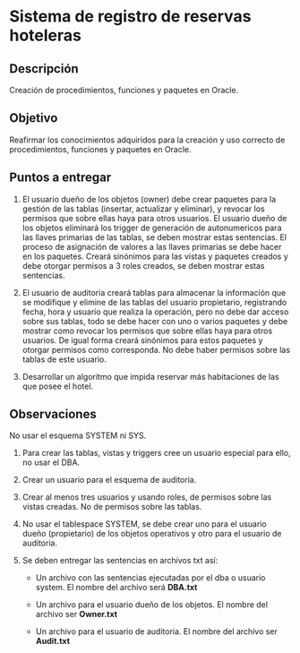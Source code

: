 # Sistema de registro de reservas hoteleras

## Descripción

Creación de procedimientos, funciones y paquetes en Oracle.

## Objetivo

Reafirmar los conocimientos adquiridos para la creación y uso correcto de procedimientos, funciones y paquetes en Oracle. 

## Puntos a entregar

1. El usuario dueño de los objetos (owner) debe crear paquetes para la gestión de las tablas (insertar, actualizar y eliminar), y revocar los permisos que sobre ellas haya para otros usuarios. 
El usuario dueño de los objetos eliminará los trigger de generación de autonumericos para las llaves primarias de las tablas, se deben mostrar estas sentencias. El proceso de asignación de valores a las llaves primarias se debe hacer en los paquetes.
Creará sinónimos para las vistas y paquetes creados y debe otorgar permisos a 3 roles creados, se deben mostrar estas sentencias.

2. El usuario de auditoria creará tablas para almacenar la información que se modifique y elimine de las tablas del usuario propietario, registrando fecha, hora y usuario que realiza la operación, pero no debe dar acceso sobre sus tablas, todo se debe hacer con uno o varios paquetes y debe mostrar
como revocar los permisos que sobre ellas haya para otros usuarios. De igual forma creará sinónimos para estos paquetes y otorgar permisos como corresponda. No debe haber permisos sobre las tablas de este usuario.

3. Desarrollar un algoritmo que impida reservar más habitaciones de las que posee el hotel.

## Observaciones

No usar el esquema SYSTEM ni SYS.
1.  Para crear las tablas, vistas y triggers cree un usuario especial para ello, no usar el DBA.

2. Crear un usuario para el esquema de auditoria.

3. Crear al menos tres usuarios y usando roles, de permisos sobre las vistas creadas. No de
permisos sobre las tablas.

4. No usar el tablespace SYSTEM, se debe crear uno para el usuario dueño (propietario) de los objetos operativos y otro para el usuario de auditoria.

5. Se deben entregar las sentencias en archivos txt así:

    - Un archivo con las sentencias ejecutadas por el dba o usuario system. El nombre del archivo será **DBA.txt**

    - Un archivo para el usuario dueño de los objetos. El nombre del archivo ser **Owner.txt**

    - Un archivo para el usuario de auditoria. El nombre del archivo ser **Audit.txt**